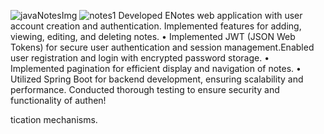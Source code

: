 ![javaNotesImg](https://github.com/user-attachments/assets/ec50727f-1a84-4af4-9a86-bab65affb6f0)
![notes1](https://github.com/user-attachments/assets/623ab3ea-9c86-4611-80ea-269940873c7b)
Developed ENotes web application with user account creation and authentication. Implemented features for adding,
viewing, editing, and deleting notes.
• Implemented JWT (JSON Web Tokens) for secure user authentication and session management.Enabled user registration
and login with encrypted password storage.
• Implemented pagination for efficient display and navigation of notes.
• Utilized Spring Boot for backend development, ensuring scalability and performance. Conducted thorough testing to
ensure security and functionality of authen!

tication mechanisms.
